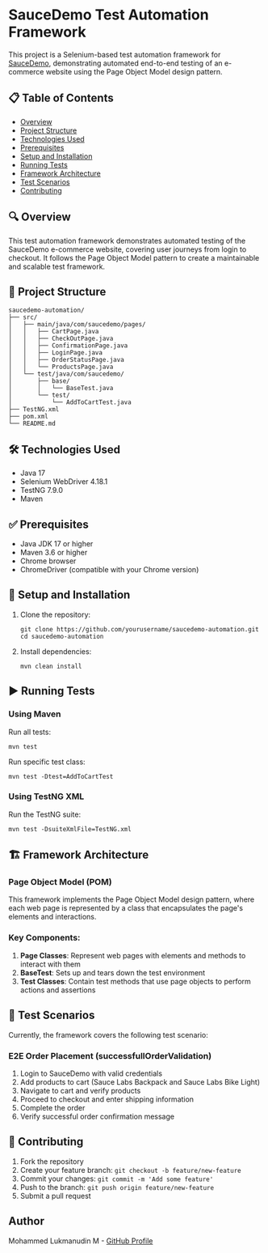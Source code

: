 # SauceDemo Test Automation Framework

This project is a Selenium-based test automation framework for [SauceDemo](https://www.saucedemo.com/), demonstrating automated end-to-end testing of an e-commerce website using the Page Object Model design pattern.

## 📋 Table of Contents
- [Overview](#overview)
- [Project Structure](#project-structure)
- [Technologies Used](#technologies-used)
- [Prerequisites](#prerequisites)
- [Setup and Installation](#setup-and-installation)
- [Running Tests](#running-tests)
- [Framework Architecture](#framework-architecture)
- [Test Scenarios](#test-scenarios)
- [Contributing](#contributing)

## 🔍 Overview

This test automation framework demonstrates automated testing of the SauceDemo e-commerce website, covering user journeys from login to checkout. It follows the Page Object Model pattern to create a maintainable and scalable test framework.

## 📁 Project Structure

```
saucedemo-automation/
├── src/
│   ├── main/java/com/saucedemo/pages/
│   │   ├── CartPage.java
│   │   ├── CheckOutPage.java
│   │   ├── ConfirmationPage.java
│   │   ├── LoginPage.java
│   │   ├── OrderStatusPage.java
│   │   └── ProductsPage.java
│   └── test/java/com/saucedemo/
│       ├── base/
│       │   └── BaseTest.java
│       └── test/
│           └── AddToCartTest.java
├── TestNG.xml
├── pom.xml
└── README.md
```

## 🛠️ Technologies Used

- Java 17
- Selenium WebDriver 4.18.1
- TestNG 7.9.0
- Maven

## ✅ Prerequisites

- Java JDK 17 or higher
- Maven 3.6 or higher
- Chrome browser
- ChromeDriver (compatible with your Chrome version)

## 🚀 Setup and Installation

1. Clone the repository:
   ```
   git clone https://github.com/yourusername/saucedemo-automation.git
   cd saucedemo-automation
   ```

2. Install dependencies:
   ```
   mvn clean install
   ```

## ▶️ Running Tests

### Using Maven

Run all tests:
```
mvn test
```

Run specific test class:
```
mvn test -Dtest=AddToCartTest
```

### Using TestNG XML

Run the TestNG suite:
```
mvn test -DsuiteXmlFile=TestNG.xml
```

## 🏗️ Framework Architecture

### Page Object Model (POM)

This framework implements the Page Object Model design pattern, where each web page is represented by a class that encapsulates the page's elements and interactions.

### Key Components:

1. **Page Classes**: Represent web pages with elements and methods to interact with them
2. **BaseTest**: Sets up and tears down the test environment
3. **Test Classes**: Contain test methods that use page objects to perform actions and assertions

## 📝 Test Scenarios

Currently, the framework covers the following test scenario:

### E2E Order Placement (successfullOrderValidation)

1. Login to SauceDemo with valid credentials
2. Add products to cart (Sauce Labs Backpack and Sauce Labs Bike Light)
3. Navigate to cart and verify products
4. Proceed to checkout and enter shipping information
5. Complete the order
6. Verify successful order confirmation message

## 🤝 Contributing

1. Fork the repository
2. Create your feature branch: `git checkout -b feature/new-feature`
3. Commit your changes: `git commit -m 'Add some feature'`
4. Push to the branch: `git push origin feature/new-feature`
5. Submit a pull request

## Author
Mohammed Lukmanudin M - [GitHub Profile](https://github.com/redJavaMan)
